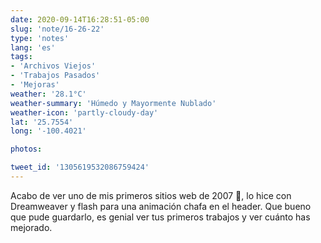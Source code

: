 ```yaml
---
date: 2020-09-14T16:28:51-05:00
slug: 'note/16-26-22'
type: 'notes'
lang: 'es'
tags:
- 'Archivos Viejos'
- 'Trabajos Pasados'
- 'Mejoras'
weather: '28.1°C'
weather-summary: 'Húmedo y Mayormente Nublado'
weather-icon: 'partly-cloudy-day'
lat: '25.7554'
long: '-100.4021'

photos:

tweet_id: '1305619532086759424'
---
```

Acabo de ver uno de mis primeros sitios web de 2007 🤯, lo hice con Dreamweaver y flash para una animación chafa en el header. Que bueno que pude guardarlo, es genial ver tus primeros trabajos y ver cuánto has mejorado.    